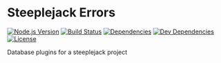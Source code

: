 # Steeplejack Errors

[![Node.js Version][node-version-image]][node-version-url]
[![Build Status][travis-image]][travis-url]
[![Dependencies][dependencies-image]][dependencies-url]
[![Dev Dependencies][dev-dependencies-image]][dev-dependencies-url]
[![License][license-image]][license-url]

Database plugins for a steeplejack project








[node-version-image]: https://img.shields.io/badge/node.js-%3E%3D_0.10-brightgreen.svg?style=flat
[travis-image]: https://img.shields.io/travis/riggerthegeek/steeplejack-db.svg?style=flat
[dependencies-image]: http://img.shields.io/david/riggerthegeek/steeplejack-db.svg?style=flat
[dev-dependencies-image]: http://img.shields.io/david/dev/riggerthegeek/steeplejack-db.svg?style=flat
[license-image]: http://img.shields.io/:license-MIT-green.svg?style=flat

[node-version-url]: http://nodejs.org/download/
[travis-url]: https://travis-ci.org/riggerthegeek/steeplejack-db
[dependencies-url]: https://david-dm.org/riggerthegeek/steeplejack-db
[dev-dependencies-url]: https://david-dm.org/riggerthegeek/steeplejack-db#info=devDependencies&view=table
[license-url]: https://raw.githubusercontent.com/riggerthegeek/steeplejack-db/master/LICENSE
